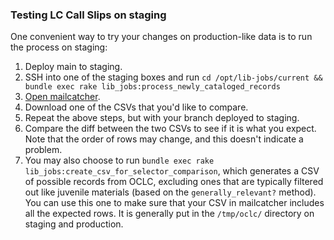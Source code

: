 ### Testing LC Call Slips on staging

One convenient way to try your changes on
production-like data is to run the process on
staging:

1. Deploy main to staging.
1. SSH into one of the staging boxes and run `cd /opt/lib-jobs/current && bundle exec rake lib_jobs:process_newly_cataloged_records`
1. [Open mailcatcher](../../README.md#staging-mail-catcher).
1. Download one of the CSVs that you'd like to compare.
1. Repeat the above steps, but with your branch deployed to staging.
1. Compare the diff between the two CSVs to see
if it is what you expect.  Note that the order
of rows may change, and this doesn't indicate
a problem.
1. You may also choose to run `bundle exec rake lib_jobs:create_csv_for_selector_comparison`, which
generates a CSV of possible records from OCLC,
excluding ones that are typically filtered out like
juvenile materials (based on the `generally_relevant?` method).  You can use this one to make
sure that your CSV in mailcatcher includes all the
expected rows. It is generally put in the `/tmp/oclc/` directory on staging and production.
